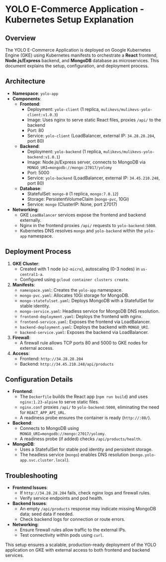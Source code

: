 # YOLO E-Commerce Application - Kubernetes Setup Explanation

## Overview
The YOLO E-Commerce Application is deployed on Google Kubernetes Engine (GKE) using Kubernetes manifests to orchestrate a **React** frontend, **Node.js/Express** backend, and **MongoDB** database as microservices. This document explains the setup, configuration, and deployment process.

## Architecture
- **Namespace**: `yolo-app`
- **Components**:
  - **Frontend**:
    - Deployment: `yolo-client` (1 replica, `mulikevs/mulikevs-yolo-client:v1.0.3`)
    - Image: Uses nginx to serve static React files, proxies `/api/` to the backend
    - Port: 80
    - Service: `yolo-client` (LoadBalancer, external IP: `34.28.28.204`, port 80)
  - **Backend**:
    - Deployment: `yolo-backend` (1 replica, `mulikevs/mulikevs-yolo-backend:v1.0.1`)
    - Image: Node.js/Express server, connects to MongoDB via `MONGO_URI=mongodb://mongo:27017/yolomy`
    - Port: 5000
    - Service: `yolo-backend` (LoadBalancer, external IP: `34.45.210.248`, port 80)
  - **Database**:
    - StatefulSet: `mongo-0` (1 replica, `mongo:7.0.12`)
    - Storage: PersistentVolumeClaim (`mongo-pvc`, 10Gi)
    - Service: `mongo` (ClusterIP: None, port 27017)
- **Networking**:
  - GKE `LoadBalancer` services expose the frontend and backend externally.
  - Nginx in the frontend proxies `/api/` requests to `yolo-backend:5000`.
  - Kubernetes DNS resolves `mongo` and `yolo-backend` within the `yolo-app` namespace.

## Deployment Process
1. **GKE Cluster**:
   - Created with 1 node (`e2-micro`), autoscaling (0-3 nodes) in `us-central1-a`.
   - Configured using `gcloud container clusters create`.
2. **Manifests**:
   - `namespace.yaml`: Creates the `yolo-app` namespace.
   - `mongo-pvc.yaml`: Allocates 10Gi storage for MongoDB.
   - `mongo-statefulset.yaml`: Deploys MongoDB with a StatefulSet for stable identity.
   - `mongo-service.yaml`: Headless service for MongoDB DNS resolution.
   - `frontend-deployment.yaml`: Deploys the frontend with nginx.
   - `frontend-service.yaml`: Exposes the frontend via LoadBalancer.
   - `backend-deployment.yaml`: Deploys the backend with `MONGO_URI`.
   - `backend-service.yaml`: Exposes the backend via LoadBalancer.
3. **Firewall**:
   - A firewall rule allows TCP ports 80 and 5000 to GKE nodes for external access.
4. **Access**:
   - Frontend: `http://34.28.28.204`
   - Backend: `http://34.45.210.248/api/products`

## Configuration Details
- **Frontend**:
  - The `Dockerfile` builds the React app (`npm run build`) and uses `nginx:1.23-alpine` to serve static files.
  - `nginx.conf` proxies `/api/` to `yolo-backend:5000`, eliminating the need for `REACT_APP_API_URL`.
  - A readiness probe ensures the container is ready (`http://:80/`).
- **Backend**:
  - Connects to MongoDB using `MONGO_URI=mongodb://mongo:27017/yolomy`.
  - A readiness probe (if added) checks `/api/products/health`.
- **MongoDB**:
  - Uses a StatefulSet for stable pod identity and persistent storage.
  - The headless service (`mongo`) enables DNS resolution (`mongo.yolo-app.svc.cluster.local`).

## Troubleshooting
- **Frontend Issues**:
  - If `http://34.28.28.204` fails, check nginx logs and firewall rules.
  - Verify service endpoints and pod health.
- **Backend Issues**:
  - An empty `/api/products` response may indicate missing MongoDB data; seed data if needed.
  - Check backend logs for connection or route errors.
- **Networking**:
  - Ensure firewall rules allow traffic to the external IPs.
  - Test connectivity within pods using `curl`.

This setup ensures a scalable, production-ready deployment of the YOLO application on GKE with external access to both frontend and backend services.